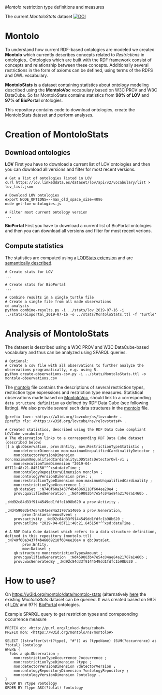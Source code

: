 *Montolo* restriction type definitions and measures 

The current *MontoloStats* dataset [![DOI](https://zenodo.org/badge/DOI/10.5281/zenodo.3343053.svg)](https://doi.org/10.5281/zenodo.3343053)


# Montolo

To understand how current RDF-based ontologies are modeled we created **Montolo** which currently describes concepts related to *Restrictions* in ontologies..
Ontologies which are built with the RDF framework consist of concepts and relationship between these concepts. 
Additionally several restrictions in the form of axioms can be defined, using terms of the RDFS and OWL vocabulary.


**MontoloStats** is a dataset containing statistics about ontology modeling described using the **MontoloVoc** vocabulary based on W3C PROV and W3C DataCube.
So far MontoloStats contains statistics from **98% of LOV** and **97% of BioPortal** ontologies.

This repository contains code to download ontologies, create the MontoloStats dataset and perform analyses.


# Creation of MontoloStats

## Download ontologies

**LOV**
First you have to download a current list of LOV ontologies
and then you can download all versions and filter for most recent versions.

```
# Get a list of ontologies listed in LOV
curl https://lov.linkeddata.es/dataset/lov/api/v2/vocabulary/list > lov_list.json

# Download LOV ontologies
export NODE_OPTIONS=--max_old_space_size=4096
node get-lov-ontologies.js

# Filter most current ontology version
...
```

**BioPortal**
First you have to download a current list of BioPortal ontologies
and then you can download all versions and filter for most recent verions.


## Compute statistics

The statistics are computed using a [LODStats extension](https://github.com/IDLabResearch/lovstats) and are [semantically described](https://github.com/IDLabResearch/montolo-voc).

```
# Create stats for LOV
...

# Create stats for BioPortal
...

# Combine results in a single turtle file
# Create a single file from all made observations
cd analysis
python combine-results.py -i ../stats/lov_2019-07-16 -i ../stats/bioportal_2019-07-16 -o ../stats/MontoloStats.ttl -f 'turtle'
```

# Analysis of MontoloStats

The dataset is described using a W3C PROV and W3C DataCube-based vocabulary and thus can be analyzed using SPARQL queries.

```
# Optional:
# Create a csv file with all observations to further analyze the observations programatically, e.g. using R.
python create-observations-csv.py -i ../stats/MontoloStats.ttl -o montolo-observations.csv
```

The [montolo](montolo.ttl) file contains the descriptions of several restriction types, restriction type expressions and restriction type measures.
Statistical observations made based on [MontoloVoc](https://github.com/IDLabResearch/montolo-voc), 
should link to a corresponding `data structure definition` as defined by RDF Data Cube (see following listing).
We also provide several such data structures in the [montolo](montolo.ttl) file.

```turtle
@prefix lovc: <https://w3id.org/lovcube/ns/lovcube#> .
@prefix rls: <https://w3id.org/lovcube/ns/relovstats#> .

# Created statistics, described using the RDF Data Cube compliant LOVCube vocabulary
# The observation links to a corresponding RDF Data Cube dataset (described below)
[] a qb:Observation, prov:Entity, mov:RestrictionTypeStatistic ;
    mon:detectorDimension mon:maximumUnqualifiedCardinalityDetector ;
    mon:detectorVersionDimension mon:maximumUnqualifiedCardinalityLODStatsDetectorOwl-v1 ;
    mon:executionTimeDimension "2019-04-05T11:48:21.845150"^^xsd:dateTime ;
    mon:ontologyRepositoryDimension mon:lov ;
    mon:ontologyVersionDimension prov: ;
    mon:restrictionTypeDimension mon:maximumUnqualifiedCardinality ;
    mon:restrictionTypeOccurrence 1 ;
    qb:dataSet _:N740f60a3437f4b46869218f604ee20e4 ;
    prov:qualifiedGeneration _:Nd459003b47e54c04ae84a21707a1460b .

_:Nd92c84d33f9144549dd1fdfc1b98b620 a prov:Activity .

_:Nd459003b47e54c04ae84a21707a1460b a prov:Generation,
        prov:InstantaneousEvent ;
    prov:activity _:Nd92c84d33f9144549dd1fdfc1b98b620 ;
    prov:atTime "2019-04-05T11:48:21.845150"^^xsd:dateTime .

# A RDF Data Cube dataset which refers to a data structure definition, defined in this repository (montolo.ttl)
_:N740f60a3437f4b46869218f604ee20e4 a qb:DataSet,
        prov:Entity,
        mov:Dataset ;
    qb:structure mon:restrictionTypesAmount ;
    prov:qualifiedGeneration _:Nd459003b47e54c04ae84a21707a1460b ;
    prov:wasGeneratedBy _:Nd92c84d33f9144549dd1fdfc1b98b620 .

```

# How to use?

On https://w3id.org/montolo/data/montolo-stats (alternatively [here](https://zenodo.org/record/3343053) the existing *MontoloStats* dataset can be queried.
It was created based on 98% of [LOV](http://lov.linkeddata.es) and 97% [BioPortal](https://bioportal.bioontology.org) ontologies.

Example SPARQL query to get restriction types and correpsonding occurrence measure
```sparql
PREFIX qb: <http://purl.org/linked-data/cube#>
PREFIX mon: <https://w3id.org/montolo/ns/montolo#>

SELECT ((strafter(str(?type), "#")) as ?typeName) (SUM(?occurrence) as ?total) ?ontology
WHERE {
  ?obs a qb:Observation ;
    mon:restrictionTypeOccurrence ?occurrence ;
    mon:restrictionTypeDimension ?type ;
    mon:detectorVersionDimension ?detectorVersion ;
    mon:ontologyRepositoryDimension ?ontologyRepository ;
    mon:ontologyVersionDimension ?ontology .
}
GROUP BY ?type ?ontology
ORDER BY ?type ASC(?total) ?ontology

```
